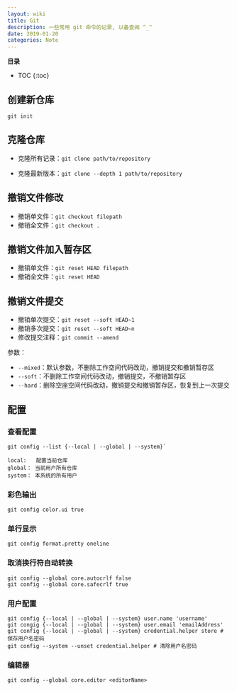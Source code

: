 ```yaml
---
layout: wiki
title: Git
description: 一些常用 git 命令的记录, 以备查阅 ^_^
date: 2019-01-20
categories: Note
---
```


**目录**

* TOC
{:toc}

## 创建新仓库

`git init`

## 克隆仓库

* 克隆所有记录：`git clone path/to/repository`

* 克隆最新版本：`git clone --depth 1 path/to/repository`

## 撤销文件修改

* 撤销单文件：`git checkout filepath`
* 撤销全文件：`git checkout .`

## 撤销文件加入暂存区

* 撤销单文件：`git reset HEAD filepath`
* 撤销全文件：`git reset HEAD`

## 撤销文件提交

* 撤销单次提交：`git reset --soft HEAD~1`
* 撤销多次提交：`git reset --soft HEAD~n`
* 修改提交注释：`git commit --amend`

参数：

* `--mixed`：默认参数，不删除工作空间代码改动，撤销提交和撤销暂存区
* `--soft`：不删除工作空间代码改动，撤销提交，不撤销暂存区
* `--hard`：删除空座空间代码改动，撤销提交和撤销暂存区，恢复到上一次提交

## 配置

### 查看配置

```git
git config --list {--local | --global | --system}`

local:   配置当前仓库
global： 当前用户所有仓库
system： 本系统的所有用户
```

### 彩色输出

`git config color.ui true`

### 单行显示

`git config format.pretty oneline`

### 取消换行符自动转换

```git
git config --global core.autocrlf false
git config --global core.safecrlf true
```

### 用户配置

```git
git config {--local | --global | --system} user.name 'username'
git congig {--local | --global | --system} user.email 'emailAddress'
git config {--local | --global | --system} credential.helper store # 保存用户名密码
git config --system --unset credential.helper # 清除用户名密码
```

### 编辑器

`git config --global core.editor <editorName>`
